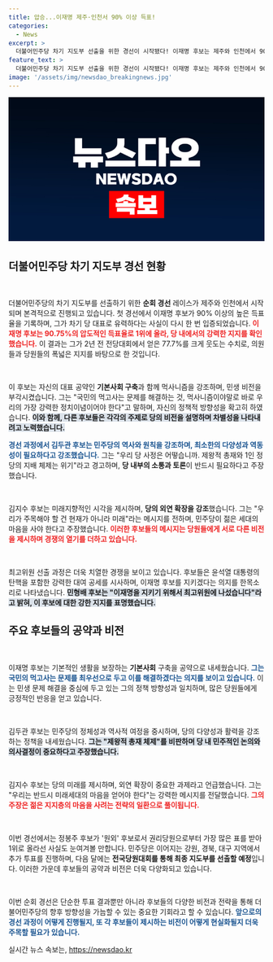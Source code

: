```yaml
---
title: 압승...이재명 제주·인천서 90% 이상 득표!
categories:
  - News
excerpt: >
  더불어민주당 차기 지도부 선출을 위한 경선이 시작됐다! 이재명 후보는 제주와 인천에서 90% 이상의 압도적 득표율로 어대명 기류를 재확인했다. 경쟁자들은 치열하게 반발하는데, 정치 생태계의 변화와 다가오는 대의원 투표 결과가 주목된다!
feature_text: >
  더불어민주당 차기 지도부 선출을 위한 경선이 시작됐다! 이재명 후보는 제주와 인천에서 90% 이상의 압도적 득표율로 어대명 기류를 재확인했다. 경쟁자들은 치열하게 반발하는데, 정치 생태계의 변화와 다가오는 대의원 투표 결과가 주목된다!
image: '/assets/img/newsdao_breakingnews.jpg'
---
```


<p><img src="/assets/img/newsdao_breakingnews.jpg" alt="bookingtag 속보" /></p>

<h2 data-ke-size="size26">더불어민주당 차기 지도부 경선 현황</h2>

<p data-ke-size="size16">&nbsp;</p>

<p>더불어민주당의 차기 지도부를 선출하기 위한 <b>순회 경선</b> 레이스가 제주와 인천에서 시작되며 본격적으로 진행되고 있습니다. 첫 경선에서 이재명 후보가 90% 이상의 높은 득표율을 기록하며, 그가 차기 당 대표로 유력하다는 사실이 다시 한 번 입증되었습니다. <b><span style="color: #ee2323;">이재명 후보는 90.75%의 압도적인 득표율로 1위에 올라, 당 내에서의 강력한 지지를 확인했습니다.</span></b> 이 결과는 그가 2년 전 전당대회에서 얻은 77.7%를 크게 웃도는 수치로, 의원들과 당원들의 폭넓은 지지를 바탕으로 한 것입니다. </p>

<p data-ke-size="size16">&nbsp;</p>

<p>이 후보는 자신의 대표 공약인 <b>기본사회 구축</b>과 함께 먹사니즘을 강조하며, 민생 비전을 부각시켰습니다. 그는 "국민의 먹고사는 문제를 해결하는 것, 먹사니즘이야말로 바로 우리의 가장 강력한 정치이념이어야 한다"고 말하며, 자신의 정책적 방향성을 확고히 하였습니다. <b><span style="background-color: #21538527;">이와 함께, 다른 후보들은 각각의 주제로 당의 비전을 설명하며 차별성을 나타내려고 노력했습니다.</span></b></p>

<p><b><span style="color: #1a5490;">경선 과정에서 김두관 후보는 민주당의 역사와 원칙을 강조하며, 최소한의 다양성과 역동성이 필요하다고 강조했습니다.</span></b> 그는 "우리 당 사정은 어떻습니까. 제왕적 총재와 1인 정당의 지배 체제는 위기"라고 경고하며, <b>당 내부의 소통과 토론</b>이 반드시 필요하다고 주장했습니다.</p>

<p data-ke-size="size16">&nbsp;</p>

<p>김지수 후보는 미래지향적인 시각을 제시하며, <b>당의 외연 확장을 강조</b>했습니다. 그는 "우리가 주목해야 할 건 현재가 아니라 미래"라는 메시지를 전하며, 민주당이 젊은 세대의 마음을 사야 한다고 주장했습니다. <b><span style="color: #ee2323;">이러한 후보들의 메시지는 당원들에게 서로 다른 비전을 제시하며 경쟁의 열기를 더하고 있습니다.</span></b></p>

<p data-ke-size="size16">&nbsp;</p>

<p>최고위원 선출 과정은 더욱 치열한 경쟁을 보이고 있습니다. 후보들은 윤석열 대통령의 탄핵을 포함한 강력한 대여 공세를 시사하며, 이재명 후보를 지키겠다는 의지를 한목소리로 나타냈습니다. <b><span style="background-color: #21538527;">민형배 후보는 "이재명을 지키기 위해서 최고위원에 나섰습니다"라고 밝혀, 이 후보에 대한 강한 지지를 표명했습니다.</span></b> </p>

<h2 data-ke-size="size26">주요 후보들의 공약과 비전</h2>

<p data-ke-size="size16">&nbsp;</p>

<p>이재명 후보는 기본적인 생활을 보장하는 <b>기본사회</b> 구축을 공약으로 내세웠습니다. <b><span style="color: #1a5490;">그는 국민의 먹고사는 문제를 최우선으로 두고 이를 해결하겠다는 의지를 보이고 있습니다.</span></b> 이는 민생 문제 해결을 중심에 두고 있는 그의 정책 방향성과 일치하며, 많은 당원들에게 긍정적인 반응을 얻고 있습니다.</p>

<p data-ke-size="size16">&nbsp;</p>

<p>김두관 후보는 민주당의 정체성과 역사적 여정을 중시하며, 당의 다양성과 활력을 강조하는 정책을 내세웠습니다. <b><span style="background-color: #21538527;">그는 "제왕적 총재 체제"를 비판하며 당 내 민주적인 논의와 의사결정이 중요하다고 주장했습니다.</span></b></p>

<p data-ke-size="size16">&nbsp;</p>

<p>김지수 후보는 당의 미래를 제시하며, 외연 확장이 중요한 과제라고 언급했습니다. 그는 "우리는 반드시 미래세대의 마음을 얻어야 한다"는 강력한 메시지를 전달했습니다. <b><span style="color: #ee2323;">그의 주장은 젊은 지지층의 마음을 사려는 전략의 일환으로 풀이됩니다.</span></b> </p>

<p data-ke-size="size16">&nbsp;</p>

<p>이번 경선에서는 정봉주 후보가 '원외' 후보로서 권리당원으로부터 가장 많은 표를 받아 1위로 올라선 사실도 눈여겨볼 만합니다. 민주당은 이어지는 강원, 경북, 대구 지역에서 추가 투표를 진행하며, 다음 달에는 <b>전국당원대회를 통해 최종 지도부를 선출할 예정</b>입니다. 이러한 가운데 후보들의 공약과 비전은 더욱 다양화되고 있습니다. </p>

<p data-ke-size="size16">&nbsp;</p>

<p>이번 순회 경선은 단순한 투표 결과뿐만 아니라 후보들의 다양한 비전과 전략을 통해 더불어민주당의 향후 방향성을 가늠할 수 있는 중요한 기회라고 할 수 있습니다. <b><span style="color: #1a5490;">앞으로의 경선 과정이 어떻게 진행될지, 또 각 후보들이 제시하는 비전이 어떻게 현실화될지 더욱 주목할 필요가 있습니다.</span></b></p>
실시간 뉴스 속보는, <a href="https://newsdao.kr" rel="dofollow">https://newsdao.kr</a>


